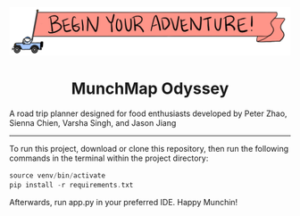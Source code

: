 
![Logo](/static/bannar1.png)

<h1 align="center">
MunchMap Odyssey
</h1>

A road trip planner designed for food enthusiasts developed by Peter Zhao, Sienna Chien, Varsha Singh, and Jason Jiang

---

To run this project, download or clone this repository, then run the following commands in the terminal within the project directory:
```c
source venv/bin/activate
pip install -r requirements.txt
```
Afterwards, run app.py in your preferred IDE. Happy Munchin!
